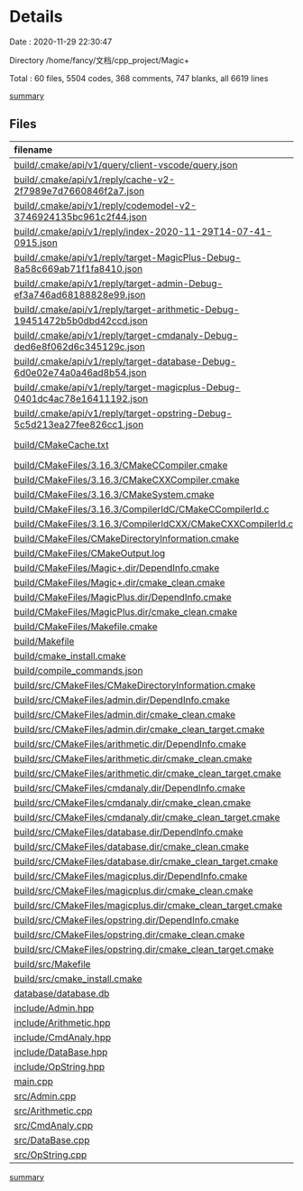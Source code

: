 # Details

Date : 2020-11-29 22:30:47

Directory /home/fancy/文档/cpp_project/Magic+

Total : 60 files,  5504 codes, 368 comments, 747 blanks, all 6619 lines

[summary](results.md)

## Files
| filename | language | code | comment | blank | total |
| :--- | :--- | ---: | ---: | ---: | ---: |
| [build/.cmake/api/v1/query/client-vscode/query.json](/build/.cmake/api/v1/query/client-vscode/query.json) | JSON | 1 | 0 | 0 | 1 |
| [build/.cmake/api/v1/reply/cache-v2-2f7989e7d7660846f2a7.json](/build/.cmake/api/v1/reply/cache-v2-2f7989e7d7660846f2a7.json) | JSON | 1,263 | 0 | 1 | 1,264 |
| [build/.cmake/api/v1/reply/codemodel-v2-3746924135bc961c2f44.json](/build/.cmake/api/v1/reply/codemodel-v2-3746924135bc961c2f44.json) | JSON | 131 | 0 | 1 | 132 |
| [build/.cmake/api/v1/reply/index-2020-11-29T14-07-41-0915.json](/build/.cmake/api/v1/reply/index-2020-11-29T14-07-41-0915.json) | JSON | 87 | 0 | 1 | 88 |
| [build/.cmake/api/v1/reply/target-MagicPlus-Debug-8a58c669ab71f1fa8410.json](/build/.cmake/api/v1/reply/target-MagicPlus-Debug-8a58c669ab71f1fa8410.json) | JSON | 132 | 0 | 1 | 133 |
| [build/.cmake/api/v1/reply/target-admin-Debug-ef3a746ad68188828e99.json](/build/.cmake/api/v1/reply/target-admin-Debug-ef3a746ad68188828e99.json) | JSON | 95 | 0 | 1 | 96 |
| [build/.cmake/api/v1/reply/target-arithmetic-Debug-19451472b5b0dbd42ccd.json](/build/.cmake/api/v1/reply/target-arithmetic-Debug-19451472b5b0dbd42ccd.json) | JSON | 95 | 0 | 1 | 96 |
| [build/.cmake/api/v1/reply/target-cmdanaly-Debug-ded6e8f062d6c345129c.json](/build/.cmake/api/v1/reply/target-cmdanaly-Debug-ded6e8f062d6c345129c.json) | JSON | 95 | 0 | 1 | 96 |
| [build/.cmake/api/v1/reply/target-database-Debug-6d0e02e74a0a46ad8b54.json](/build/.cmake/api/v1/reply/target-database-Debug-6d0e02e74a0a46ad8b54.json) | JSON | 95 | 0 | 1 | 96 |
| [build/.cmake/api/v1/reply/target-magicplus-Debug-0401dc4ac78e16411192.json](/build/.cmake/api/v1/reply/target-magicplus-Debug-0401dc4ac78e16411192.json) | JSON | 127 | 0 | 1 | 128 |
| [build/.cmake/api/v1/reply/target-opstring-Debug-5c5d213ea27fee826cc1.json](/build/.cmake/api/v1/reply/target-opstring-Debug-5c5d213ea27fee826cc1.json) | JSON | 95 | 0 | 1 | 96 |
| [build/CMakeCache.txt](/build/CMakeCache.txt) | CMake Cache | 319 | 0 | 73 | 392 |
| [build/CMakeFiles/3.16.3/CMakeCCompiler.cmake](/build/CMakeFiles/3.16.3/CMakeCCompiler.cmake) | CMake | 60 | 0 | 17 | 77 |
| [build/CMakeFiles/3.16.3/CMakeCXXCompiler.cmake](/build/CMakeFiles/3.16.3/CMakeCXXCompiler.cmake) | CMake | 70 | 0 | 19 | 89 |
| [build/CMakeFiles/3.16.3/CMakeSystem.cmake](/build/CMakeFiles/3.16.3/CMakeSystem.cmake) | CMake | 10 | 0 | 6 | 16 |
| [build/CMakeFiles/3.16.3/CompilerIdC/CMakeCCompilerId.c](/build/CMakeFiles/3.16.3/CompilerIdC/CMakeCCompilerId.c) | C | 507 | 50 | 115 | 672 |
| [build/CMakeFiles/3.16.3/CompilerIdCXX/CMakeCXXCompilerId.cpp](/build/CMakeFiles/3.16.3/CompilerIdCXX/CMakeCXXCompilerId.cpp) | C++ | 496 | 52 | 113 | 661 |
| [build/CMakeFiles/CMakeDirectoryInformation.cmake](/build/CMakeFiles/CMakeDirectoryInformation.cmake) | CMake | 12 | 0 | 5 | 17 |
| [build/CMakeFiles/CMakeOutput.log](/build/CMakeFiles/CMakeOutput.log) | Log | 425 | 0 | 39 | 464 |
| [build/CMakeFiles/Magic+.dir/DependInfo.cmake](/build/CMakeFiles/Magic+.dir/DependInfo.cmake) | CMake | 21 | 0 | 4 | 25 |
| [build/CMakeFiles/Magic+.dir/cmake_clean.cmake](/build/CMakeFiles/Magic+.dir/cmake_clean.cmake) | CMake | 9 | 0 | 2 | 11 |
| [build/CMakeFiles/MagicPlus.dir/DependInfo.cmake](/build/CMakeFiles/MagicPlus.dir/DependInfo.cmake) | CMake | 19 | 0 | 4 | 23 |
| [build/CMakeFiles/MagicPlus.dir/cmake_clean.cmake](/build/CMakeFiles/MagicPlus.dir/cmake_clean.cmake) | CMake | 9 | 0 | 2 | 11 |
| [build/CMakeFiles/Makefile.cmake](/build/CMakeFiles/Makefile.cmake) | CMake | 52 | 0 | 6 | 58 |
| [build/Makefile](/build/Makefile) | Makefile | 124 | 67 | 72 | 263 |
| [build/cmake_install.cmake](/build/cmake_install.cmake) | CMake | 46 | 0 | 10 | 56 |
| [build/compile_commands.json](/build/compile_commands.json) | JSON | 57 | 0 | 0 | 57 |
| [build/src/CMakeFiles/CMakeDirectoryInformation.cmake](/build/src/CMakeFiles/CMakeDirectoryInformation.cmake) | CMake | 12 | 0 | 5 | 17 |
| [build/src/CMakeFiles/admin.dir/DependInfo.cmake](/build/src/CMakeFiles/admin.dir/DependInfo.cmake) | CMake | 18 | 0 | 4 | 22 |
| [build/src/CMakeFiles/admin.dir/cmake_clean.cmake](/build/src/CMakeFiles/admin.dir/cmake_clean.cmake) | CMake | 9 | 0 | 2 | 11 |
| [build/src/CMakeFiles/admin.dir/cmake_clean_target.cmake](/build/src/CMakeFiles/admin.dir/cmake_clean_target.cmake) | CMake | 3 | 0 | 1 | 4 |
| [build/src/CMakeFiles/arithmetic.dir/DependInfo.cmake](/build/src/CMakeFiles/arithmetic.dir/DependInfo.cmake) | CMake | 18 | 0 | 4 | 22 |
| [build/src/CMakeFiles/arithmetic.dir/cmake_clean.cmake](/build/src/CMakeFiles/arithmetic.dir/cmake_clean.cmake) | CMake | 9 | 0 | 2 | 11 |
| [build/src/CMakeFiles/arithmetic.dir/cmake_clean_target.cmake](/build/src/CMakeFiles/arithmetic.dir/cmake_clean_target.cmake) | CMake | 3 | 0 | 1 | 4 |
| [build/src/CMakeFiles/cmdanaly.dir/DependInfo.cmake](/build/src/CMakeFiles/cmdanaly.dir/DependInfo.cmake) | CMake | 18 | 0 | 4 | 22 |
| [build/src/CMakeFiles/cmdanaly.dir/cmake_clean.cmake](/build/src/CMakeFiles/cmdanaly.dir/cmake_clean.cmake) | CMake | 9 | 0 | 2 | 11 |
| [build/src/CMakeFiles/cmdanaly.dir/cmake_clean_target.cmake](/build/src/CMakeFiles/cmdanaly.dir/cmake_clean_target.cmake) | CMake | 3 | 0 | 1 | 4 |
| [build/src/CMakeFiles/database.dir/DependInfo.cmake](/build/src/CMakeFiles/database.dir/DependInfo.cmake) | CMake | 18 | 0 | 4 | 22 |
| [build/src/CMakeFiles/database.dir/cmake_clean.cmake](/build/src/CMakeFiles/database.dir/cmake_clean.cmake) | CMake | 9 | 0 | 2 | 11 |
| [build/src/CMakeFiles/database.dir/cmake_clean_target.cmake](/build/src/CMakeFiles/database.dir/cmake_clean_target.cmake) | CMake | 3 | 0 | 1 | 4 |
| [build/src/CMakeFiles/magicplus.dir/DependInfo.cmake](/build/src/CMakeFiles/magicplus.dir/DependInfo.cmake) | CMake | 22 | 0 | 4 | 26 |
| [build/src/CMakeFiles/magicplus.dir/cmake_clean.cmake](/build/src/CMakeFiles/magicplus.dir/cmake_clean.cmake) | CMake | 13 | 0 | 2 | 15 |
| [build/src/CMakeFiles/magicplus.dir/cmake_clean_target.cmake](/build/src/CMakeFiles/magicplus.dir/cmake_clean_target.cmake) | CMake | 3 | 0 | 1 | 4 |
| [build/src/CMakeFiles/opstring.dir/DependInfo.cmake](/build/src/CMakeFiles/opstring.dir/DependInfo.cmake) | CMake | 18 | 0 | 4 | 22 |
| [build/src/CMakeFiles/opstring.dir/cmake_clean.cmake](/build/src/CMakeFiles/opstring.dir/cmake_clean.cmake) | CMake | 9 | 0 | 2 | 11 |
| [build/src/CMakeFiles/opstring.dir/cmake_clean_target.cmake](/build/src/CMakeFiles/opstring.dir/cmake_clean_target.cmake) | CMake | 3 | 0 | 1 | 4 |
| [build/src/Makefile](/build/src/Makefile) | Makefile | 216 | 69 | 111 | 396 |
| [build/src/cmake_install.cmake](/build/src/cmake_install.cmake) | CMake | 33 | 0 | 7 | 40 |
| [database/database.db](/database/database.db) | Database | 8 | 0 | 0 | 8 |
| [include/Admin.hpp](/include/Admin.hpp) | C++ | 12 | 9 | 5 | 26 |
| [include/Arithmetic.hpp](/include/Arithmetic.hpp) | C++ | 32 | 8 | 5 | 45 |
| [include/CmdAnaly.hpp](/include/CmdAnaly.hpp) | C++ | 18 | 9 | 6 | 33 |
| [include/DataBase.hpp](/include/DataBase.hpp) | C++ | 24 | 8 | 9 | 41 |
| [include/OpString.hpp](/include/OpString.hpp) | C++ | 18 | 8 | 6 | 32 |
| [main.cpp](/main.cpp) | C++ | 9 | 10 | 1 | 20 |
| [src/Admin.cpp](/src/Admin.cpp) | C++ | 42 | 8 | 3 | 53 |
| [src/Arithmetic.cpp](/src/Arithmetic.cpp) | C++ | 200 | 20 | 29 | 249 |
| [src/CmdAnaly.cpp](/src/CmdAnaly.cpp) | C++ | 58 | 18 | 6 | 82 |
| [src/DataBase.cpp](/src/DataBase.cpp) | C++ | 120 | 24 | 9 | 153 |
| [src/OpString.cpp](/src/OpString.cpp) | C++ | 62 | 8 | 6 | 76 |

[summary](results.md)